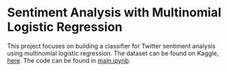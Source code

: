 # Sentiment Analysis with Multinomial Logistic Regression

This project focuses on building a classifier for Twitter sentiment analysis using multinomial logistic regression. The dataset can be found on Kaggle, [here](https://www.kaggle.com/datasets/yasserh/twitter-tweets-sentiment-dataset). The code can be found in [main.ipynb](src/main.ipynb).
